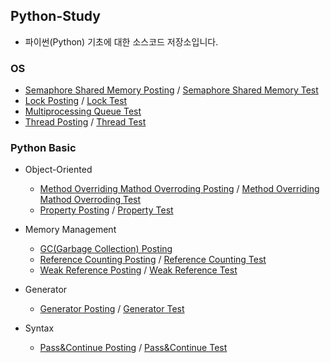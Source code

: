 ## Python-Study

* 파이썬(Python) 기초에 대한 소스코드 저장소입니다.

### OS

* [Semaphore Shared Memory Posting](https://deeppago.tistory.com/52?category=1251617#c5) / [Semaphore Shared Memory Test](/OS/Semaphore_shared_memory.py)
* [Lock Posting](https://deeppago.tistory.com/52?category=1251617#c4) / [Lock Test](/OS/lock.py)
* [Multiprocessing Queue Test](/OS/multiprocessing_queue.py)
* [Thread Posting](https://deeppago.tistory.com/52?category=1251617#c3) / [Thread Test](/OS/thread.py)

### Python Basic

* Object-Oriented
    * [Method Overriding Mathod Overroding Posting](https://deeppago.tistory.com/40) / [Method Overriding Mathod Overroding Test](/Python_basic/method_overriding_mathod_overroding.ipynb)
    * [Property Posting](https://deeppago.tistory.com/71#c1) / [Property Test](/Python_basic/property.ipynb)

* Memory Management
    * [GC(Garbage Collection) Posting](https://deeppago.tistory.com/69)
    * [Reference Counting Posting](https://deeppago.tistory.com/70#c2) / [Reference Counting Test](/Python_basic/reference_counting.py)
    * [Weak Reference Posting](https://deeppago.tistory.com/70#c3) / [Weak Reference Test](/Python_basic/weak_reference.ipynb)

* Generator
    * [Generator Posting](https://deeppago.tistory.com/66) / [Generator Test](/Python_basic/generator.ipynb)

* Syntax
    * [Pass&Continue Posting](https://deeppago.tistory.com/41) / [Pass&Continue Test](/Python_basic/pass_continue.ipynb)